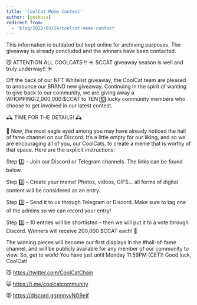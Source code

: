 ```yaml
---
title: 'CoolCat Meme Contest'
author: [guskoss]
redirect_from:
  - 'blog/2022/03/24/coolcat-meme-contest'
---
```


<Gotcha> This information is outdated but kept online for archiving purposes.
The giveaway is already concluded and the winners have been contacted.</Gotcha>

😼 ATTENTION ALL COOLCATS ‼️
☀️ $CCAT giveaway season is well and truly underway!! ☀️

Off the back of our NFT Whitelist giveaway, the CoolCat team are pleased to announce our BRAND new giveaway. Continuing in the spirit of wanting to give back to our community, we are giving away a WHOPPING❕2,000,000❕$CCAT to TEN 🔟 lucky community members who choose to get involved in our latest contest.

🕰️ TIME FOR THE DETAILS! 🕰️

👀 Now, the most eagle eyed among you may have already noticed the hall of fame channel on our Discord. It’s a little empty for our liking, and so we are encouraging all of you, our CoolCats, to create a meme that is worthy of that space. Here are the explicit instructions:

Step 1️⃣ – Join our Discord or Telegram channels. The links can be found below.

Step 2️⃣ – Create your meme! Photos, videos, GIFS… all forms of digital content will be considered as an entry.

Step 3️⃣ – Send it to us through Telegram or Discord. Make sure to tag one of the admins so we can record your entry!

Step 4️⃣ – 10 entries will be shortlisted – then we will put it to a vote through Discord. Winners will receive 200,000 $CCAT each! 🎉

The winning pieces will become our first displays in the #hall-of-fame channel, and will be publicly available for any member of our community to view. So, get to work! You have just until Monday 11:59PM (CET)! Good luck, CoolCat!

😼 https://twitter.com/CoolCatChain

😺 https://t.me/coolcatcommunity

😻 https://discord.gg/mnyvNG9ejf